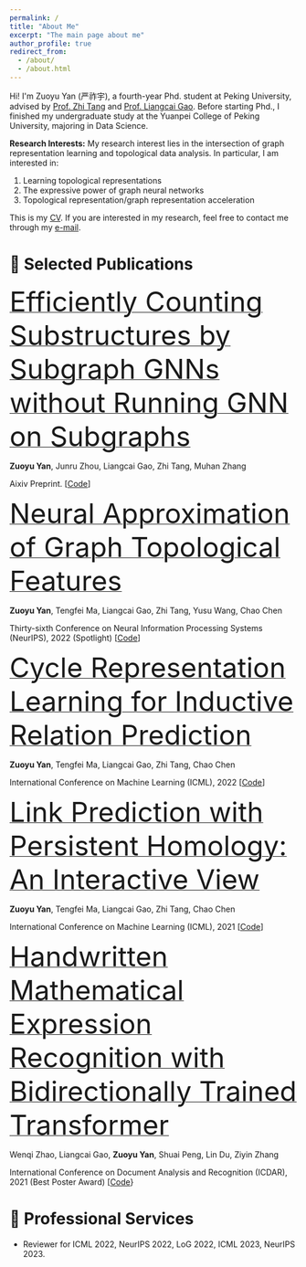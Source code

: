 ```yaml
---
permalink: /
title: "About Me"
excerpt: "The main page about me"
author_profile: true
redirect_from: 
  - /about/
  - /about.html
---
```


Hi! I'm Zuoyu Yan (严祚宇), a fourth-year Phd. student at Peking University, advised by [Prof. Zhi Tang](https://www.wict.pku.edu.cn/cpdp/kydw/ggcy/1297369.htm) and [Prof. Liangcai Gao](https://www.icst.pku.edu.cn/szwdclyjs/kydw/ggcy/1288880.htm). Before starting Phd., I finished my undergraduate study at the Yuanpei College of Peking University, majoring in Data Science.

**Research Interests:** My research interest lies in the intersection of graph representation learning and topological data analysis. In particular, I am interested in:
1. Learning topological representations
2. The expressive power of graph neural networks
3. Topological representation/graph representation acceleration

This is my [CV](/files/CV.pdf). If you are interested in my research, feel free to contact me through my [e-mail](yanzuoyu3@pku.edu.cn).

📝 Selected Publications
======

 
[<font size=10 >Efficiently Counting Substructures by Subgraph GNNs without Running GNN on Subgraphs</font>](https://arxiv.org/pdf/2303.10576.pdf)

**Zuoyu Yan**, Junru Zhou, Liangcai Gao, Zhi Tang, Muhan Zhang

Aixiv Preprint. [[Code](https://github.com/pkuyzy/ESC-GNN)]

[<font size=10 >Neural Approximation of Graph Topological Features</font>](https://arxiv.org/pdf/2201.12032.pdf)

**Zuoyu Yan**, Tengfei Ma, Liangcai Gao, Zhi Tang, Yusu Wang, Chao Chen

Thirty-sixth Conference on Neural Information Processing Systems (NeurIPS), 2022 (Spotlight) [[Code](https://github.com/pkuyzy/TLC-GNN)]

[<font size=10 >Cycle Representation Learning for Inductive Relation Prediction</font>](https://arxiv.org/pdf/2110.02510.pdf)

**Zuoyu Yan**, Tengfei Ma, Liangcai Gao, Zhi Tang, Chao Chen

International Conference on Machine Learning (ICML), 2022 [[Code](https://github.com/pkuyzy/CBGNN)]

[<font size=10 >Link Prediction with Persistent Homology: An Interactive View</font>](https://arxiv.org/pdf/2102.10255.pdf)

**Zuoyu Yan**, Tengfei Ma, Liangcai Gao, Zhi Tang, Chao Chen

International Conference on Machine Learning (ICML), 2021 [[Code](https://github.com/pkuyzy/TLC-GNN)]

[<font size=10 >Handwritten Mathematical Expression Recognition with Bidirectionally Trained Transformer</font>](https://arxiv.org/pdf/2105.02412.pdf)

Wenqi Zhao, Liangcai Gao, **Zuoyu Yan**, Shuai Peng, Lin Du, Ziyin Zhang

International Conference on Document Analysis and Recognition (ICDAR), 2021 (Best Poster Award) [[Code](https://github.com/Green-Wood/BTTR)}


🏫 Professional Services
======
* Reviewer for ICML 2022, NeurIPS 2022, LoG 2022, ICML 2023, NeurIPS 2023.
